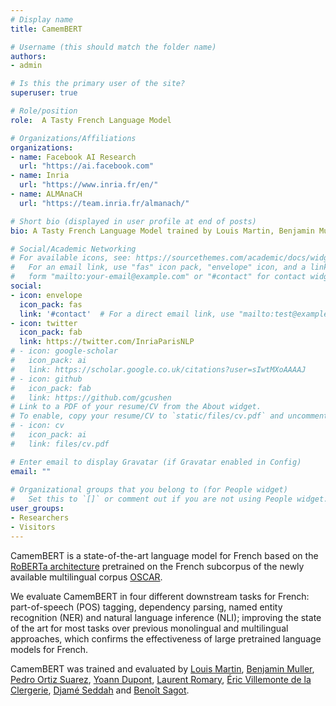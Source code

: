 ```yaml
---
# Display name
title: CamemBERT

# Username (this should match the folder name)
authors:
- admin

# Is this the primary user of the site?
superuser: true

# Role/position
role:  A Tasty French Language Model

# Organizations/Affiliations
organizations:
- name: Facebook AI Research
  url: "https://ai.facebook.com"
- name: Inria
  url: "https://www.inria.fr/en/"
- name: ALMAnaCH
  url: "https://team.inria.fr/almanach/"

# Short bio (displayed in user profile at end of posts)
bio: A Tasty French Language Model trained by Louis Martin, Benjamin Muller, Pedro Javier Ortiz Suárez, Yoann Dupont, Laurent Romary, Éric Villemonte de la Clergerie, Djame Seddah and Benoît Sagot.

# Social/Academic Networking
# For available icons, see: https://sourcethemes.com/academic/docs/widgets/#icons
#   For an email link, use "fas" icon pack, "envelope" icon, and a link in the
#   form "mailto:your-email@example.com" or "#contact" for contact widget.
social:
- icon: envelope
  icon_pack: fas
  link: '#contact'  # For a direct email link, use "mailto:test@example.org".
- icon: twitter
  icon_pack: fab
  link: https://twitter.com/InriaParisNLP
# - icon: google-scholar
#   icon_pack: ai
#   link: https://scholar.google.co.uk/citations?user=sIwtMXoAAAAJ
# - icon: github
#   icon_pack: fab
#   link: https://github.com/gcushen
# Link to a PDF of your resume/CV from the About widget.
# To enable, copy your resume/CV to `static/files/cv.pdf` and uncomment the lines below.  
# - icon: cv
#   icon_pack: ai
#   link: files/cv.pdf

# Enter email to display Gravatar (if Gravatar enabled in Config)
email: ""
  
# Organizational groups that you belong to (for People widget)
#   Set this to `[]` or comment out if you are not using People widget.  
user_groups:
- Researchers
- Visitors
---
```


CamemBERT is a state-of-the-art language model for French based on the [RoBERTa architecture](https://ai.facebook.com/blog/roberta-an-optimized-method-for-pretraining-self-supervised-nlp-systems/) pretrained on the French subcorpus of the newly available multilingual corpus [OSCAR](https://traces1.inria.fr/oscar/).

We evaluate CamemBERT in four different downstream tasks for French: part-of-speech (POS) tagging, dependency parsing, named entity recognition (NER) and natural language inference (NLI); improving the state of the art for most tasks over previous monolingual and multilingual approaches, which confirms the effectiveness of large pretrained language models for French.

CamemBERT was trained and evaluated by [Louis Martin](https://github.com/louismartin), [Benjamin Muller](https://benjamin-mlr.github.io), [Pedro Ortiz Suarez](https://portizs.eu), [Yoann Dupont](https://github.com/YoannDupont), [Laurent Romary](https://cv.archives-ouvertes.fr/laurentromary), [Éric Villemonte de la Clergerie](http://alpage.inria.fr/~clerger/), [Djamé Seddah](http://pauillac.inria.fr/~seddah/) and [Benoît Sagot](http://alpage.inria.fr/~sagot/).
